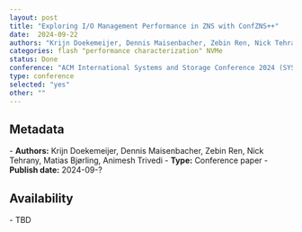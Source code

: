 ```yaml
---
layout: post
title: "Exploring I/O Management Performance in ZNS with ConfZNS++"
date:  2024-09-22
authors: "Krijn Doekemeijer, Dennis Maisenbacher, Zebin Ren, Nick Tehrany, Matias Bjørling, Animesh Trivedi"
categories: flash "performance characterization" NVMe
status: Done
conference: "ACM International Systems and Storage Conference 2024 (SYSTOR'24)"
type: conference
selected: "yes"
other: ""
---
```


<h2>Metadata</h2>
- <b>Authors:</b>  Krijn Doekemeijer, Dennis Maisenbacher, Zebin Ren, Nick Tehrany, Matias Bjørling, Animesh Trivedi
- <b>Type:</b> Conference paper
- <b>Publish date:</b> 2024-09-?

<h2>Availability</h2>
- TBD
